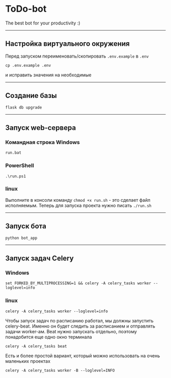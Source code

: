 # ToDo-bot
The best bot for your productivity :)

----
## Настройка виртуального окружения

Перед запуском переименовать/скопировать `.env.example` в `.env`
```
cp .env.example .env
```
и исправить значения на необходимые

----

## Создание базы
`flask db upgrade`

----
## Запуск web-сервера

### Командная строка Windows
`run.bat`
### PowerShell
`.\run.ps1`
### linux
Выполните в консоли команду `chmod +x run.sh` - это сделает файл исполняемым.
Теперь для запуска проекта нужно писать `./run.sh`

----

## Запуск бота
`python bot_app`

----

## Запуск задач Celery
### Windows
`set FORKED_BY_MULTIPROCESSING=1 && celery -A celery_tasks worker --loglevel=info`

### linux
`celery -A celery_tasks worker --loglevel=info`

Чтобы запуск задач по расписанию работал, мы должны запустить celery-beat. Именно он будет следить за расписанием и отправлять задачи worker-ам. Beat нужно запускать отдельно, поэтому понадобится еще одно окно терминала

`celery -A celery_tasks beat`

Есть и более простой вариант, который можно использовать на очень маленьких проектах

`celery -A celery_tasks worker -B --loglevel=INFO`

